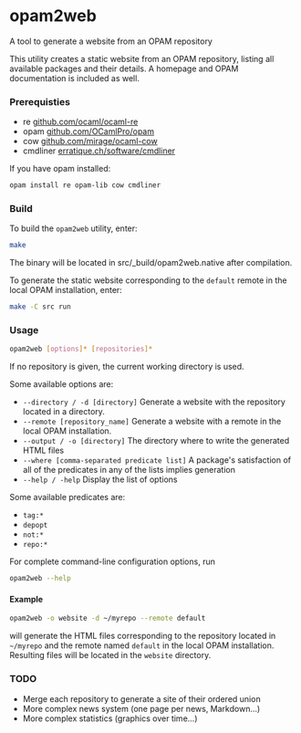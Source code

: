 opam2web
========

A tool to generate a website from an OPAM repository

This utility creates a static website from an OPAM repository, listing all 
available packages and their details. A homepage and OPAM documentation is 
included as well.

### Prerequisties

- re [github.com/ocaml/ocaml-re](https://github.com/ocaml/ocaml-re)
- opam [github.com/OCamlPro/opam](https://github.com/OCamlPro/opam)
- cow [github.com/mirage/ocaml-cow](https://github.com/mirage/ocaml-cow)
- cmdliner [erratique.ch/software/cmdliner](http://erratique.ch/software/cmdliner)

If you have opam installed:
```bash
opam install re opam-lib cow cmdliner
```

### Build

To build the `opam2web` utility, enter:
```bash
make
```
The binary will be located in src/_build/opam2web.native after compilation.

To generate the static website corresponding to the `default` remote in the
local OPAM installation, enter:
```bash
make -C src run
```

### Usage

```bash
opam2web [options]* [repositories]*
```

If no repository is given, the current working directory is used.

Some available options are:
- `--directory / -d [directory]`
    Generate a website with the repository located in a directory.
- `--remote [repository_name]`
    Generate a website with a remote in the local OPAM installation.
- `--output / -o [directory]`
    The directory where to write the generated HTML files
- `--where [comma-separated predicate list]`
    A package's satisfaction of all of the predicates in any of the lists implies generation
- `--help / -help`
    Display the list of options

Some available predicates are:
- `tag:*`
- `depopt`
- `not:*`
- `repo:*`

For complete command-line configuration options, run
```bash
opam2web --help
```

#### Example

```bash
opam2web -o website -d ~/myrepo --remote default
```
will generate the HTML files corresponding to the repository located in 
`~/myrepo` and the remote named `default` in the local OPAM installation.
Resulting files will be located in the `website` directory.

### TODO

- Merge each repository to generate a site of their ordered union
- More complex news system (one page per news, Markdown...)
- More complex statistics (graphics over time...)
